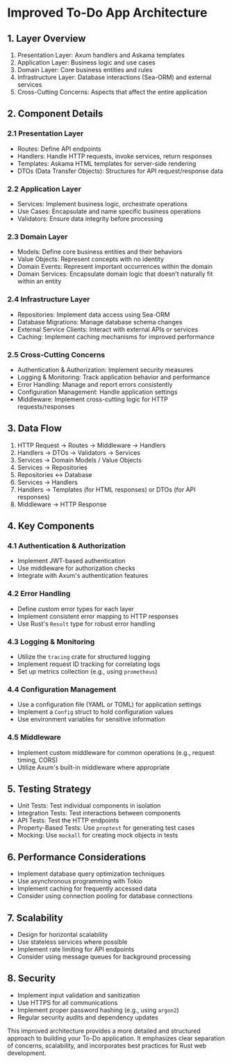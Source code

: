 # Improved To-Do App Architecture

## 1. Layer Overview

1. Presentation Layer: Axum handlers and Askama templates
2. Application Layer: Business logic and use cases
3. Domain Layer: Core business entities and rules
4. Infrastructure Layer: Database interactions (Sea-ORM) and external services
5. Cross-Cutting Concerns: Aspects that affect the entire application

## 2. Component Details

### 2.1 Presentation Layer
- Routes: Define API endpoints
- Handlers: Handle HTTP requests, invoke services, return responses
- Templates: Askama HTML templates for server-side rendering
- DTOs (Data Transfer Objects): Structures for API request/response data

### 2.2 Application Layer
- Services: Implement business logic, orchestrate operations
- Use Cases: Encapsulate and name specific business operations
- Validators: Ensure data integrity before processing

### 2.3 Domain Layer
- Models: Define core business entities and their behaviors
- Value Objects: Represent concepts with no identity
- Domain Events: Represent important occurrences within the domain
- Domain Services: Encapsulate domain logic that doesn't naturally fit within an entity

### 2.4 Infrastructure Layer
- Repositories: Implement data access using Sea-ORM
- Database Migrations: Manage database schema changes
- External Service Clients: Interact with external APIs or services
- Caching: Implement caching mechanisms for improved performance

### 2.5 Cross-Cutting Concerns
- Authentication & Authorization: Implement security measures
- Logging & Monitoring: Track application behavior and performance
- Error Handling: Manage and report errors consistently
- Configuration Management: Handle application settings
- Middleware: Implement cross-cutting logic for HTTP requests/responses

## 3. Data Flow

1. HTTP Request → Routes → Middleware → Handlers
2. Handlers → DTOs → Validators → Services
3. Services → Domain Models / Value Objects
4. Services → Repositories
5. Repositories ↔ Database
6. Services → Handlers
7. Handlers → Templates (for HTML responses) or DTOs (for API responses)
8. Middleware → HTTP Response

## 4. Key Components

### 4.1 Authentication & Authorization
- Implement JWT-based authentication
- Use middleware for authorization checks
- Integrate with Axum's authentication features

### 4.2 Error Handling
- Define custom error types for each layer
- Implement consistent error mapping to HTTP responses
- Use Rust's `Result` type for robust error handling

### 4.3 Logging & Monitoring
- Utilize the `tracing` crate for structured logging
- Implement request ID tracking for correlating logs
- Set up metrics collection (e.g., using `prometheus`)

### 4.4 Configuration Management
- Use a configuration file (YAML or TOML) for application settings
- Implement a `Config` struct to hold configuration values
- Use environment variables for sensitive information

### 4.5 Middleware
- Implement custom middleware for common operations (e.g., request timing, CORS)
- Utilize Axum's built-in middleware where appropriate

## 5. Testing Strategy

- Unit Tests: Test individual components in isolation
- Integration Tests: Test interactions between components
- API Tests: Test the HTTP endpoints
- Property-Based Tests: Use `proptest` for generating test cases
- Mocking: Use `mockall` for creating mock objects in tests

## 6. Performance Considerations

- Implement database query optimization techniques
- Use asynchronous programming with Tokio
- Implement caching for frequently accessed data
- Consider using connection pooling for database connections

## 7. Scalability

- Design for horizontal scalability
- Use stateless services where possible
- Implement rate limiting for API endpoints
- Consider using message queues for background processing

## 8. Security

- Implement input validation and sanitization
- Use HTTPS for all communications
- Implement proper password hashing (e.g., using `argon2`)
- Regular security audits and dependency updates

This improved architecture provides a more detailed and structured approach to building your To-Do application. It emphasizes clear separation of concerns, scalability, and incorporates best practices for Rust web development.